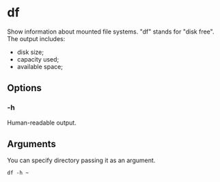 # df

Show information about mounted file systems. "df" stands for "disk free". The output
includes:

- disk size;
- capacity used;
- available space;

## Options

### -h

Human-readable output.

## Arguments

You can specify directory passing it as an argument.

```shell
df -h ~
```
